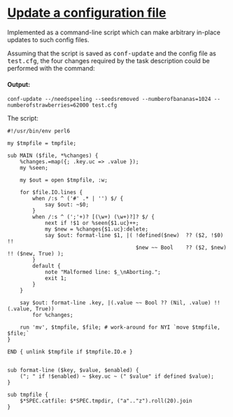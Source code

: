 [1]: http://rosettacode.org/wiki/Update_a_configuration_file

# [Update a configuration file][1]

Implemented as a command-line script which can make arbitrary in-place updates to such config files.



Assuming that the script is saved as <tt>conf-update</tt> and the config file as <tt>test.cfg</tt>, the four changes required by the task description could be performed with the command:


#### Output:
```
conf-update --/needspeeling --seedsremoved --numberofbananas=1024 --numberofstrawberries=62000 test.cfg
```


The script:

```perl6
#!/usr/bin/env perl6
 
my $tmpfile = tmpfile;
 
sub MAIN ($file, *%changes) {
    %changes.=map({; .key.uc => .value });
    my %seen;
 
    my $out = open $tmpfile, :w;
 
    for $file.IO.lines {
        when /:s ^ ('#' .* | '') $/ {
            say $out: ~$0;
        }
        when /:s ^ (';'+)? [(\w+) (\w+)?]? $/ {
            next if !$1 or %seen{$1.uc}++;
            my $new = %changes{$1.uc}:delete;
            say $out: format-line $1, |( !defined($new)  ?? ($2, !$0)  !!
                                         $new ~~ Bool    ?? ($2, $new) !! ($new, True) );
        }
        default {
            note "Malformed line: $_\nAborting.";
            exit 1;
        }
    }
 
    say $out: format-line .key, |(.value ~~ Bool ?? (Nil, .value) !! (.value, True))
        for %changes;
 
    run 'mv', $tmpfile, $file; # work-around for NYI `move $tmpfile, $file;`
}
 
END { unlink $tmpfile if $tmpfile.IO.e }
 
 
sub format-line ($key, $value, $enabled) {
    ("; " if !$enabled) ~ $key.uc ~ (" $value" if defined $value);
}
 
sub tmpfile {
    $*SPEC.catfile: $*SPEC.tmpdir, ("a".."z").roll(20).join
}
```